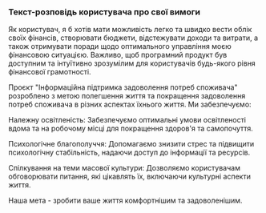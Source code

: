 ### Текст-розповідь користувача про свої вимоги

Як користувач, я б хотів мати можливість легко та швидко вести облік своїх фінансів, створювати бюджети, відстежувати доходи та витрати, а також отримувати поради щодо оптимального управління моєю фінансовою ситуацією. Важливо, щоб програмний продукт був доступним та інтуїтивно зрозумілим для користувачів будь-якого рівня фінансової грамотності.

Проєкт "Інформаційна підтримка задоволення потреб споживача" розроблено з метою полегшення життя та покращення задоволення потреб споживача в різних аспектах їхнього життя. Ми забезпечуємо:

Належну освітленість: Забезпечуємо оптимальні умови освітленості вдома та на робочому місці для покращення здоров'я та самопочуття.

Психологічне благополуччя: Допомагаємо знизити стрес та підвищити психологічну стабільність, надаючи доступ до інформації та ресурсів.

Спілкування на теми масової культури: Дозволяємо користувачам обговорювати питання, які цікавлять їх, включаючи культурні аспекти життя.

Наша мета - зробити ваше життя комфортнішим та задоволенішим.
